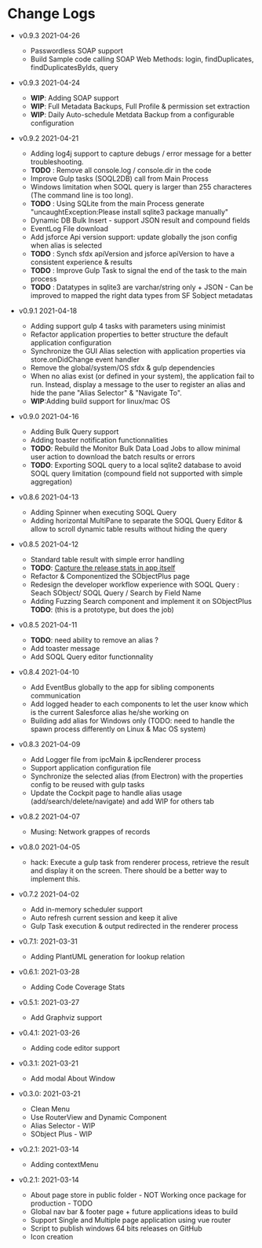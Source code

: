 # Change Logs
* v0.9.3 2021-04-26
  * Passwordless SOAP support
  * Build Sample code calling SOAP Web Methods: login, findDuplicates, findDuplicatesByIds, query

* v0.9.3 2021-04-24
  * __WIP__: Adding SOAP support
  * __WIP__: Full Metadata Backups, Full Profile & permission set extraction
  * __WIP__: Daily Auto-schedule Metdata Backup from a configurable configuration

* v0.9.2 2021-04-21
  * Adding log4j support to capture debugs / error message for a better troubleshooting. 
  * __TODO__ : Remove all console.log / console.dir in the code 
  * Improve Gulp tasks (SOQL2DB) call from Main Process
  * Windows limitation when SOQL query is larger than 255 characteres (The command line is too long).
  * __TODO__ : Using SQLite from the main Process generate "uncaughtException:Please install sqlite3 package manually"
  * Dynamic DB Bulk Insert - support JSON result and compound fields
  * EventLog File download
  * Add jsforce Api version support: update globally the json config when alias is selected 
  * __TODO__ : Synch sfdx apiVersion and jsforce apiVersion to have a consistent experience & results
  * __TODO__ : Improve Gulp Task to signal the end of the task to the main process 
  * __TODO__ : Datatypes in sqlite3 are varchar/string only + JSON - Can be improved to mapped the right data types from SF Sobject metadatas

* v0.9.1 2021-04-18
  * Adding support gulp 4 tasks with parameters using minimist
  * Refactor application properties to better structure the default application configuration
  * Synchronize the GUI Alias selection with application properties via store.onDidChange event handler
  * Remove the global/system/OS sfdx & gulp dependencies
  * When no alias exist (or defined in your system), the application fail to run. Instead, display a message to the user to register an alias and hide the pane "Alias Selector" & "Navigate To".
  * __WIP__:Adding build support for linux/mac OS

* v0.9.0 2021-04-16
  * Adding Bulk Query support
  * Adding toaster notification functionnalities
  * __TODO__: Rebuild the Monitor Bulk Data Load Jobs to allow minimal user action to download the batch results or errors
  * __TODO__: Exporting SOQL query to a local sqlite2 database to avoid SOQL query limitation (compound field not supported with simple aggregation)
  
* v0.8.6 2021-04-13
  * Adding Spinner when executing SOQL Query
  * Adding horizontal MultiPane to separate the SOQL Query Editor & allow to scroll dynamic table results without hiding the query

* v0.8.5 2021-04-12
  * Standard table result with simple error handling
  * __TODO__: [Capture the release stats in app itself](https://tooomm.github.io/github-release-stats/?username=mokchend&repository=mysfpal-builds)
  * Refactor & Componentized the SObjectPlus page
  * Redesign the developer workflow experience with SOQL Query : Seach SObject/ SOQL Query / Search by Field Name
  * Adding Fuzzing Search component and implement it on SObjectPlus __TODO__: (this is a prototype, but does the job)

* v0.8.5 2021-04-11
  * __TODO__: need ability to remove an alias ?
  * Add toaster message
  * Add SOQL Query editor functionnality

* v0.8.4 2021-04-10
  * Add EventBus globally to the app for sibling components communication
  * Add logged header to each components to let the user know which is the current Salesforce alias he/she working on 
  * Building add alias for Windows only (TODO: need to handle the spawn process differently on Linux & Mac OS system)

* v0.8.3 2021-04-09
  * Add Logger file from ipcMain & ipcRenderer process
  * Support application configuration file
  * Synchronize the selected alias (from Electron) with the properties config to be reused with gulp tasks
  * Update the Cockpit page to handle alias usage (add/search/delete/navigate) and add WIP for others tab

* v0.8.2 2021-04-07
  * Musing: Network grappes of records

* v0.8.0 2021-04-05
  * hack: Execute a gulp task from renderer process, retrieve the result and display it on the screen. There should be a better way to implement this.

* v0.7.2 2021-04-02
  * Add in-memory scheduler support
  * Auto refresh current session and keep it alive
  * Gulp Task execution & output redirected in the renderer process

* v0.7.1: 2021-03-31
  * Adding PlantUML generation for lookup relation

* v0.6.1: 2021-03-28
  * Adding Code Coverage Stats

* v0.5.1: 2021-03-27
  * Add Graphviz support

* v0.4.1: 2021-03-26
  * Adding code editor support

* v0.3.1: 2021-03-21
  * Add modal About Window

* v0.3.0: 2021-03-21
  * Clean Menu
  * Use RouterView and Dynamic Component
  * Alias Selector - WIP
  * SObject Plus - WIP

* v0.2.1: 2021-03-14
  * Adding contextMenu 
  
* v0.2.1: 2021-03-14
  * About page store in public folder - NOT Working once package for production - TODO
  * Global nav bar & footer page + future applications ideas to build
  * Support Single and Multiple page application using vue router
  * Script to publish windows 64 bits releases on GitHub
  * Icon creation
  
